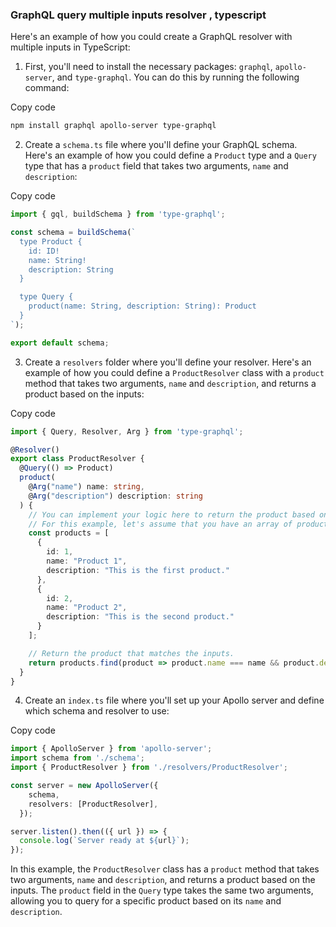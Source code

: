 ### GraphQL query multiple inputs resolver , typescript

Here's an example of how you could create a GraphQL resolver with multiple inputs in TypeScript:

1. First, you'll need to install the necessary packages: `graphql`, `apollo-server`, and `type-graphql`. You can do this by running the following command:

Copy code
```bash
npm install graphql apollo-server type-graphql
```

2. Create a `schema.ts` file where you'll define your GraphQL schema. Here's an example of how you could define a `Product` type and a `Query` type that has a `product` field that takes two arguments, `name` and `description`:

Copy code
```ts
import { gql, buildSchema } from 'type-graphql';

const schema = buildSchema(`
  type Product {
    id: ID!
    name: String!
    description: String
  }

  type Query {
    product(name: String, description: String): Product
  }
`);

export default schema;
```

3. Create a `resolvers` folder where you'll define your resolver. Here's an example of how you could define a `ProductResolver` class with a `product` method that takes two arguments, `name` and `description`, and returns a product based on the inputs:

Copy code
```ts
import { Query, Resolver, Arg } from 'type-graphql';

@Resolver()
export class ProductResolver {
  @Query(() => Product)
  product(
    @Arg("name") name: string,
    @Arg("description") description: string
  ) {
    // You can implement your logic here to return the product based on the inputs.
    // For this example, let's assume that you have an array of products defined as follows:
    const products = [
      {
        id: 1,
        name: "Product 1",
        description: "This is the first product."
      },
      {
        id: 2,
        name: "Product 2",
        description: "This is the second product."
      }
    ];

    // Return the product that matches the inputs.
    return products.find(product => product.name === name && product.description === description);
  }
}
```

4. Create an `index.ts` file where you'll set up your Apollo server and define which schema and resolver to use:

Copy code
```ts
import { ApolloServer } from 'apollo-server';
import schema from './schema';
import { ProductResolver } from './resolvers/ProductResolver';

const server = new ApolloServer({
    schema,
    resolvers: [ProductResolver],
  });

server.listen().then(({ url }) => {
  console.log(`Server ready at ${url}`);
});
```

In this example, the `ProductResolver` class has a `product` method that takes two arguments, `name` and `description`, and returns a product based on the inputs. The `product` field in the `Query` type takes the same two arguments, allowing you to query for a specific product based on its `name` and `description`.





